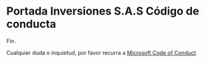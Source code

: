 # Portada Inversiones S.A.S Código de conducta

Fin.

Cualquier duda o inquietud, por favor recurra a [Microsoft Code of Conduct](https://github.com/microsoft/.github/tree/main?tab=coc-ov-file).
